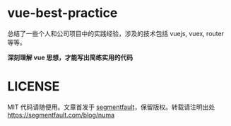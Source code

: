 # vue-best-practice
总结了一些个人和公司项目中的实践经验，涉及的技术包括 vuejs, vuex, router 等等。

**深刻理解 vue 思想，才能写出简练实用的代码**

# LICENSE
MIT 
代码请随便用。文章首发于 [segmentfault](https://segmentfault.com/blog/numa)，保留版权。转载请注明出处 https://segmentfault.com/blog/numa
